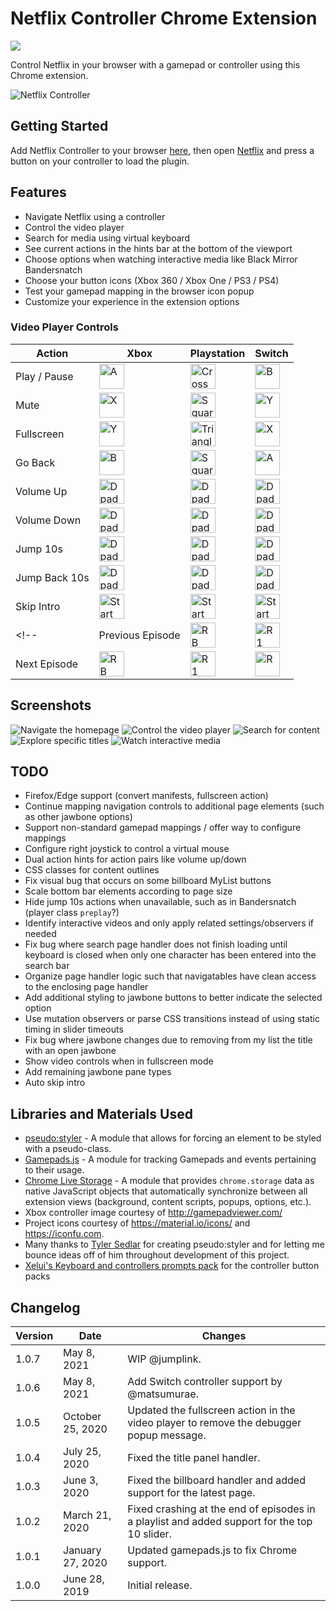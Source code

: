 # Netflix Controller Chrome Extension

[![](https://img.shields.io/chrome-web-store/v/kjgfkjidgcfgbabbhjephchohcghcdkf.svg)](https://chrome.google.com/webstore/detail/netflix-controller/kjgfkjidgcfgbabbhjephchohcghcdkf)

Control Netflix in your browser with a gamepad or controller using this Chrome extension.

![Netflix Controller](/webstore-assets/promo-large.png)

## Getting Started

Add Netflix Controller to your browser [here](https://chrome.google.com/webstore/detail/netflix-controller/kjgfkjidgcfgbabbhjephchohcghcdkf), then open [Netflix](https://www.netflix.com/browse) and press a button on your controller to load the plugin.

## Features

* Navigate Netflix using a controller
* Control the video player
* Search for media using virtual keyboard
* See current actions in the hints bar at the bottom of the viewport
* Choose options when watching interactive media like Black Mirror Bandersnatch
* Choose your button icons (Xbox 360 / Xbox One / PS3 / PS4)
* Test your gamepad mapping in the browser icon popup
* Customize your experience in the extension options

### Video Player Controls

| Action | Xbox | Playstation | Switch |
|--------|------|-------------|--------|
| Play / Pause  | <img alt='A' src='assets/buttons/Xbox%20One/XboxOne_A.png' width='40'>                   | <img alt='Cross' src='assets/buttons/PS4/PS4_Cross.png' width='40'>           |<img alt='B' src='assets/buttons/Switch/Switch_B.png' width='40'>                   |
| Mute          | <img alt='X' src='assets/buttons/Xbox%20One/XboxOne_X.png' width='40'>                   | <img alt='Square' src='assets/buttons/PS4/PS4_Square.png' width='40'>         |<img alt='Y' src='assets/buttons/Switch/Switch_Y.png' width='40'>                   |
| Fullscreen    | <img alt='Y' src='assets/buttons/Xbox%20One/XboxOne_Y.png' width='40'>                   | <img alt='Triangle' src='assets/buttons/PS4/PS4_Triangle.png' width='40'>     |<img alt='X' src='assets/buttons/Switch/Switch_X.png' width='40'>                   |
| Go Back       | <img alt='B' src='assets/buttons/Xbox%20One/XboxOne_B.png' width='40'>                   | <img alt='Square' src='assets/buttons/PS4/PS4_Square.png' width='40'>         |<img alt='A' src='assets/buttons/Switch/Switch_A.png' width='40'>                   |
| Volume Up     | <img alt='Dpad Up' src='assets/buttons/Xbox%20One/XboxOne_Dpad_Up.png' width='40'>       | <img alt='Dpad Up' src='assets/buttons/PS4/PS4_Dpad_Up.png' width='40'>       |<img alt='Dpad Up' src='assets/buttons/Switch/Switch_Dpad_Up.png' width='40'>       |
| Volume Down   | <img alt='Dpad Down' src='assets/buttons/Xbox%20One/XboxOne_Dpad_Down.png' width='40'>   | <img alt='Dpad Down' src='assets/buttons/PS4/PS4_Dpad_Down.png' width='40'>   |<img alt='Dpad Down' src='assets/buttons/Switch/Switch_Dpad_Down.png' width='40'>   |
| Jump 10s      | <img alt='Dpad Right' src='assets/buttons/Xbox%20One/XboxOne_Dpad_Right.png' width='40'> | <img alt='Dpad Right' src='assets/buttons/PS4/PS4_Dpad_Right.png' width='40'> |<img alt='Dpad Right' src='assets/buttons/Switch/Switch_Dpad_Right.png' width='40'> |
| Jump Back 10s | <img alt='Dpad Left' src='assets/buttons/Xbox%20One/XboxOne_Dpad_Left.png' width='40'>   | <img alt='Dpad Left' src='assets/buttons/PS4/PS4_Dpad_Left.png' width='40'>   |<img alt='Dpad Left' src='assets/buttons/Switch/Switch_Dpad_Left.png' width='40'>   |
| Skip Intro    | <img alt='Start' src='assets/buttons/Xbox%20One/XboxOne_Menu.png' width='40'>            | <img alt='Start' src='assets/buttons/PS4/PS4_Options.png' width='40'>         |<img alt='Start' src='assets/buttons/Switch/Switch_Home.png' width='40'>            |
<!-- | Previous Episode  | <img alt='RB' src='assets/buttons/Xbox%20One/XboxOne_LB.png' width='40'>                 | <img alt='R1' src='assets/buttons/PS4/PS4_L1.png' width='40'>                 |<img alt='R' src='assets/buttons/Switch/Switch_LB.png' width='40'>                 | -->
| Next Episode  | <img alt='RB' src='assets/buttons/Xbox%20One/XboxOne_RB.png' width='40'>                 | <img alt='R1' src='assets/buttons/PS4/PS4_R1.png' width='40'>                 |<img alt='R' src='assets/buttons/Switch/Switch_RB.png' width='40'>                 |

## Screenshots

![Navigate the homepage](/webstore-assets/screenshot-browse.jpg)
![Control the video player](/webstore-assets/screenshot-watch.jpg)
![Search for content](/webstore-assets/screenshot-search.jpg)
![Explore specific titles](/webstore-assets/screenshot-jawbone.jpg)
![Watch interactive media](/webstore-assets/screenshot-interactive.png)


## TODO
* Firefox/Edge support (convert manifests, fullscreen action)
* Continue mapping navigation controls to additional page elements (such as other jawbone options)
* Support non-standard gamepad mappings / offer way to configure mappings
* Configure right joystick to control a virtual mouse
* Dual action hints for action pairs like volume up/down
* CSS classes for content outlines
* Fix visual bug that occurs on some billboard MyList buttons
* Scale bottom bar elements according to page size
* Hide jump 10s actions when unavailable, such as in Bandersnatch (player class `preplay`?)
* Identify interactive videos and only apply related settings/observers if needed
* Fix bug where search page handler does not finish loading until keyboard is closed when only one character has been entered into the search bar
* Organize page handler logic such that navigatables have clean access to the enclosing page handler
* Add additional styling to jawbone buttons to better indicate the selected option
* Use mutation observers or parse CSS transitions instead of using static timing in slider timeouts
* Fix bug where jawbone changes due to removing from my list the title with an open jawbone
* Show video controls when in fullscreen mode
* Add remaining jawbone pane types
* Auto skip intro

## Libraries and Materials Used
* [pseudo:styler](https://github.com/TSedlar/pseudo-styler) - A module that allows for forcing an element to be styled with a pseudo-class.
* [Gamepads.js](https://github.com/FThompson/Gamepads.js) - A module for tracking Gamepads and events pertaining to their usage.
* [Chrome Live Storage](https://github.com/FThompson/ChromeLiveStorage) - A module that provides `chrome.storage` data as native JavaScript objects that automatically synchronize between all extension views (background, content scripts, popups, options, etc.).
* Xbox controller image courtesy of http://gamepadviewer.com/
* Project icons courtesy of https://material.io/icons/ and https://iconfu.com.
* Many thanks to [Tyler Sedlar](https://github.com/TSedlar) for creating pseudo:styler and for letting me bounce ideas off of him throughout development of this project.
* [Xelui's Keyboard and controllers prompts pack](https://github.com/DJLink/Xelu_Free_Controller-Key_Prompts) for the controller button packs

## Changelog
| Version | Date | Changes |
|---------|------|---------|
| 1.0.7 | May 8, 2021 | WIP @jumplink. |
| 1.0.6 | May 8, 2021 | Add Switch controller support by @matsumurae. |
| 1.0.5 | October 25, 2020 | Updated the fullscreen action in the video player to remove the debugger popup message. |
| 1.0.4 | July 25, 2020 | Fixed the title panel handler. |
| 1.0.3 | June 3, 2020 | Fixed the billboard handler and added support for the latest page. |
| 1.0.2 | March 21, 2020 | Fixed crashing at the end of episodes in a playlist and added support for the top 10 slider. |
| 1.0.1 | January 27, 2020 | Updated gamepads.js to fix Chrome support. |
| 1.0.0 | June 28, 2019 | Initial release.